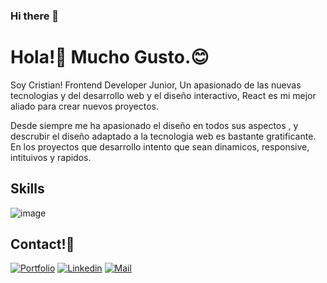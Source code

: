 ### Hi there 👋

# Hola!:wave: Mucho Gusto.:blush:

Soy Cristian! Frontend Developer Junior, Un apasionado de las nuevas tecnologias y del desarrollo web y el diseño interactivo,
React es mi mejor aliado para crear nuevos proyectos.

Desde siempre me ha apasionado el diseño en todos sus aspectos ,  y descrubir el diseño adaptado a la tecnologia web es bastante
gratificante.
En los proyectos que desarrollo intento que sean dinamicos, responsive, intituivos y rapidos.


## Skills

![image]({https://img.shields.io/badge/HTML5-E34F26?style=for-the-badge&logo=html5&logoColor=white})



## Contact!:man:

[![Portfolio](https://img.shields.io/badge/GitHub-100000?style=for-the-badge&logo=github&logoColor=white)](https://cris-perez93.github.io/portfolio/)
[![Linkedin](https://img.shields.io/badge/LinkedIn-0077B5?style=for-the-badge&logo=linkedin&logoColor=white)](https://www.linkedin.com/in/cristian-p%C3%A9rez-orozco-9186591b5/)
[![Mail](https://img.shields.io/badge/Gmail-D14836?style=for-the-badge&logo=gmail&logoColor=white)](mailto:cristian.h.perez.o@gmail.com)
<p align="center"> 
